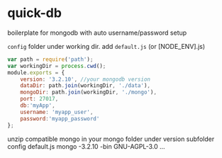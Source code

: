 # quick-db
boilerplate for mongodb with auto username/password setup

`config` folder under working dir. add `default.js` (or [NODE_ENV].js)
```javascript
var path = require('path');
var workingDir = process.cwd();
module.exports = {
    version: '3.2.10', //your mongodb version
    dataDir: path.join(workingDir, './data'),
    mongoDir: path.join(workingDir, './mongo'),
    port: 27017,
    db:'myApp',
    username: 'myapp_user',
    password:'myapp_password'
};
```

unzip compatible mongo in your mongo folder under version subfolder
 config
   default.js
 mongo
    -3.2.10
        -bin
        GNU-AGPL-3.0
        ...
